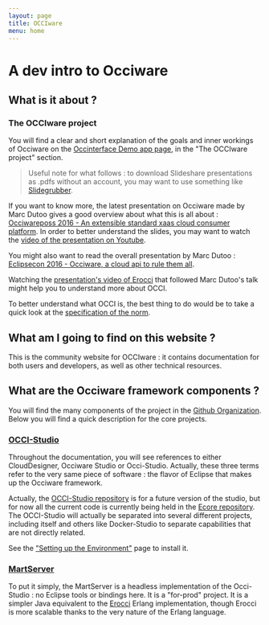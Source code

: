 ```yaml
---
layout: page
title: OCCIware
menu: home
---
```


# A dev intro to Occiware

## What is it about ?

### The OCCIware project

You will find a clear and short explanation of the goals and inner workings of Occiware on the [Occinterface Demo app page](http://occinterface.herokuapp.com/), in the "The OCCIware project" section.

> Useful note for what follows : to download Slideshare presentations as .pdfs without an account, you may want to use something like [Slidegrubber](http://grub.cballenar.me/).

If you want to know more, the latest presentation on Occiware made by Marc Dutoo gives a good overview about what this is all about : [Occiwareposs 2016 - An extensible standard xaas cloud consumer platform](https://fr.slideshare.net/mdutoo/occiwareposs-2016-an-extensible-standard-xaas-cloud-consumer-platform). In order to better understand the slides, you may want to watch the [video of the presentation on Youtube](https://www.youtube.com/watch?v=HuDEbpC0eSw).

You might also want to read the overall presentation by Marc Dutoo : [Eclipsecon 2016 - Occiware, a cloud api to rule them all](https://fr.slideshare.net/mdutoo/eclipsecon-2016-occiware-a-cloud-api-to-rule-them-all).

Watching the [presentation's video of Erocci](https://www.youtube.com/watch?v=cJszIZP7_N8) that followed Marc Dutoo's talk might help you to understand more about OCCI.

To better understand what OCCI is, the best thing to do would be to take a quick look at the [specification of the norm](http://occi-wg.org/about/specification/).

## What am I going to find on this website ?

This is the community website for OCCIware : it contains documentation for both users and developers, as well as other technical resources.

## What are the Occiware framework components ?

You will find the many components of the project in the [Github Organization](https://github.com/occiware). Below you will find a quick description for the core projects.

### [OCCI-Studio](https://github.com/occiware/OCCI-Studio)

Throughout the documentation, you will see references to either CloudDesigner, Occiware Studio or Occi-Studio. Actually, these three terms refer to the very same piece of software : the flavor of Eclipse that makes up the Occiware framework.

Actually, the [OCCI-Studio repository](https://github.com/occiware/OCCI-Studio) is for a future version of the studio, but for now all the current code is currently being held in the [Ecore repository](https://github.com/occiware/ecore). The OCCI-Studio will actually be separated into several different projects, including itself and others like Docker-Studio to separate capabilities that are not directly related.

See the ["Setting up the Environment"](/content/developer-guides/snapshot/studio-setting-up-the-environment.html)
 page to install it.

### [MartServer](https://github.com/occiware/MartServer)

To put it simply, the MartServer is a headless implementation of the Occi-Studio : no Eclipse tools or bindings here. It is a "for-prod" project. It is a simpler Java equivalent to the [Erocci](https://github.com/erocci/erocci) Erlang implementation, though Erocci is more scalable thanks to the very nature of the Erlang language.
